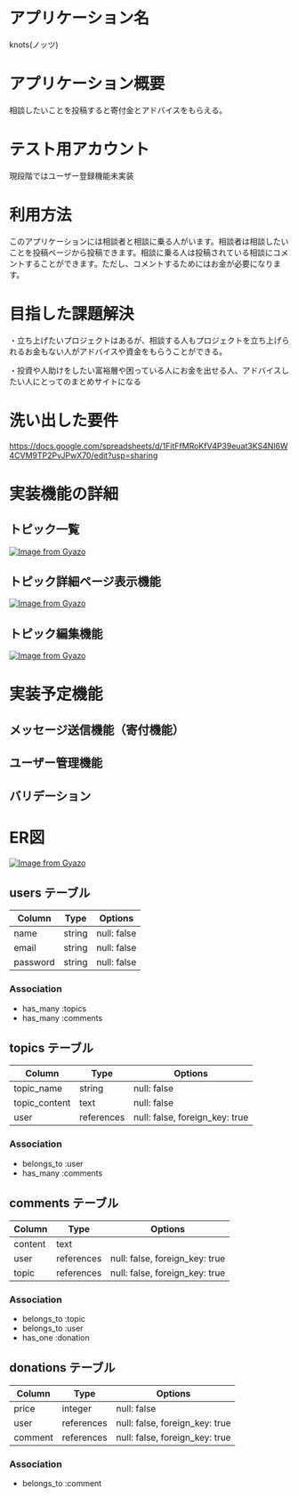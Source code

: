 # アプリケーション名
  knots(ノッツ)

# アプリケーション概要
  相談したいことを投稿すると寄付金とアドバイスをもらえる。

# テスト用アカウント
  現段階ではユーザー登録機能未実装

# 利用方法
  このアプリケーションには相談者と相談に乗る人がいます。相談者は相談したいことを投稿ページから投稿できます。相談に乗る人は投稿されている相談にコメントすることができます。ただし、コメントするためにはお金が必要になります。

# 目指した課題解決
  ・立ち上げたいプロジェクトはあるが、相談する人もプロジェクトを立ち上げられるお金もない人がアドバイスや資金をもらうことができる。

  ・投資や人助けをしたい富裕層や困っている人にお金を出せる人、アドバイスしたい人にとってのまとめサイトになる

# 洗い出した要件
  https://docs.google.com/spreadsheets/d/1FitFfMRoKfV4P39euat3KS4Nl6W4CVM9TP2PvJPwX70/edit?usp=sharing

# 実装機能の詳細
## トピック一覧
   [![Image from Gyazo](https://i.gyazo.com/0d7d76a2e977275d8c3c1c422797754b.png)](https://gyazo.com/0d7d76a2e977275d8c3c1c422797754b)
## トピック詳細ページ表示機能
   [![Image from Gyazo](https://i.gyazo.com/5798eb53c89b565bb6956dc3568bbe96.jpg)](https://gyazo.com/5798eb53c89b565bb6956dc3568bbe96)
## トピック編集機能
   [![Image from Gyazo](https://i.gyazo.com/d02f219d95fb4352a76535692ea3a61e.jpg)](https://gyazo.com/d02f219d95fb4352a76535692ea3a61e)

# 実装予定機能
## メッセージ送信機能（寄付機能）
## ユーザー管理機能
## バリデーション

# ER図
  [![Image from Gyazo](https://i.gyazo.com/8ac9a968b5fe62ba979e708edd7e43f3.png)](https://gyazo.com/8ac9a968b5fe62ba979e708edd7e43f3)

## users テーブル

| Column   | Type   | Options     |
| -------- | ------ | ----------- |
| name     | string | null: false |
| email    | string | null: false |
| password | string | null: false |

### Association

- has_many :topics
- has_many :comments

## topics テーブル

| Column         | Type       | Options                        |
| -------------- | ---------- | ------------------------------ |
| topic_name     | string     | null: false                    |
| topic_content  | text       | null: false                    |
| user           | references | null: false, foreign_key: true |

### Association

- belongs_to :user
- has_many :comments

## comments テーブル

| Column  | Type       | Options                        |
| ------- | ---------- | ------------------------------ |
| content | text       |                                |
| user    | references | null: false, foreign_key: true |
| topic   | references | null: false, foreign_key: true |

### Association

- belongs_to :topic
- belongs_to :user
- has_one :donation


## donations テーブル

| Column    | Type       | Options                        |
| --------- | ---------- | ------------------------------ |
| price     | integer    | null: false                    |
| user      | references | null: false, foreign_key: true |
| comment   | references | null: false, foreign_key: true |

### Association

- belongs_to :comment